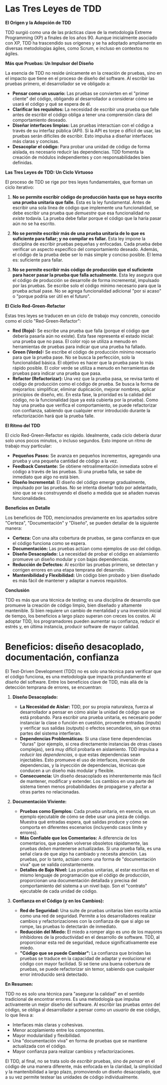 # Las Tres Leyes de TDD

**El Origen y la Adopción de TDD**

TDD surgió como una de las prácticas clave de la metodología Extreme Programming (XP) a finales de los años 90. Aunque inicialmente asociado con XP, TDD ha trascendido sus orígenes y se ha adoptado ampliamente en diversas metodologías ágiles, como Scrum, e incluso en contextos no ágiles.

**Más que Pruebas: Un Impulsor del Diseño**

La esencia de TDD no reside únicamente en la creación de pruebas, sino en el impacto que tiene en el proceso de diseño del software. Al escribir las pruebas primero, el desarrollador se ve obligado a:

*   **Pensar como un usuario:** Las pruebas se convierten en el "primer cliente" del código, obligando al desarrollador a considerar cómo se usará el código y qué se espera de él.
*   **Clarificar los requisitos:** La necesidad de escribir una prueba que falle antes de escribir el código obliga a tener una comprensión clara del comportamiento deseado.
*   **Diseñar interfaces limpias:** Las pruebas interactúan con el código a través de su interfaz pública (API). Si la API es torpe o difícil de usar, las pruebas serán difíciles de escribir. Esto impulsa a diseñar interfaces más claras y concisas.
*   **Desacoplar el código:** Para probar una unidad de código de forma aislada, es necesario reducir las dependencias. TDD fomenta la creación de módulos independientes y con responsabilidades bien definidas.

**Las Tres Leyes de TDD: Un Ciclo Virtuoso**

El proceso de TDD se rige por tres leyes fundamentales, que forman un ciclo iterativo:

1.  **No se permite escribir código de producción hasta que se haya escrito una prueba unitaria que falle.** Esta es la ley fundamental. Antes de escribir una sola línea de código que implemente una funcionalidad, se debe escribir una prueba que *demuestre* que esa funcionalidad *no existe* todavía. La prueba debe fallar porque el código que la haría pasar aún no se ha escrito.

2.  **No se permite escribir más de una prueba unitaria de lo que es suficiente para fallar; y no compilar es fallar.** Esta ley impone la disciplina de escribir pruebas pequeñas y enfocadas. Cada prueba debe verificar un aspecto específico del comportamiento deseado. Además, el código de la prueba debe ser lo más simple y conciso posible. El lema es: suficiente para fallar.

3.  **No se permite escribir más código de producción que el suficiente para hacer pasar la prueba que falla actualmente.** Esta ley asegura que el código de producción se desarrolle de forma incremental, impulsado por las pruebas. Se escribe solo el código mínimo necesario para que la prueba actual pase. No se agrega funcionalidad adicional "por si acaso" o "porque podría ser útil en el futuro".

**El Ciclo Red-Green-Refactor**

Estas tres leyes se traducen en un ciclo de trabajo muy concreto, conocido como el ciclo "Red-Green-Refactor":

*   **Red (Rojo):** Se escribe una prueba que falla (porque el código que debería pasarla aún no existe). Esta fase representa el estado inicial: una prueba que no pasa. El color rojo se utiliza a menudo en herramientas de pruebas para indicar que una prueba ha fallado.
*   **Green (Verde):** Se escribe el código de producción mínimo necesario para que la prueba pase. No se busca la perfección, solo la funcionalidad básica. El objetivo es hacer que la prueba pase lo más rápido posible. El color verde se utiliza a menudo en herramientas de pruebas para indicar una prueba que pasa.
*   **Refactor (Refactorizar):** Una vez que la prueba pasa, se revisa tanto el código de producción como el código de prueba. Se busca la forma de mejorarlos: simplificar, eliminar duplicación, mejorar nombres, aplicar principios de diseño, etc. En esta fase, la prioridad es la calidad del código, no la funcionalidad (que ya está cubierta por la prueba). Como hay una prueba que verifica el comportamiento, se puede refactorizar con confianza, sabiendo que cualquier error introducido durante la refactorización hará que la prueba falle.

**El Ritmo del TDD**

El ciclo Red-Green-Refactor es rápido. Idealmente, cada ciclo debería durar solo unos pocos minutos, o incluso segundos. Esto impone un ritmo de trabajo muy particular:

*   **Pequeños Pasos:** Se avanza en pequeños incrementos, agregando una prueba y una pequeña cantidad de código a la vez.
*   **Feedback Constante:** Se obtiene retroalimentación inmediata sobre el código a través de las pruebas. Si una prueba falla, se sabe de inmediato que algo no está bien.
*   **Diseño Incremental:** El diseño del código emerge gradualmente, impulsado por las pruebas. No se intenta diseñar todo por adelantado, sino que se va construyendo el diseño a medida que se añaden nuevas funcionalidades.

**Beneficios en Detalle**

Los beneficios de TDD, mencionados previamente en los apartados sobre "Certeza", "Documentación" y "Diseño", se pueden detallar de la siguiente manera:

*   **Certeza:** Con una alta cobertura de pruebas, se gana confianza en que el código funciona como se espera.
*   **Documentación:** Las pruebas actúan como ejemplos de uso del código.
*   **Diseño Desacoplado:** La necesidad de probar el código en aislamiento promueve un diseño modular y con bajas dependencias.
*   **Reducción de Defectos:** Al escribir las pruebas primero, se detectan y corrigen errores en una etapa temprana del desarrollo.
*   **Mantenibilidad y Flexibilidad:** Un código bien probado y bien diseñado es más fácil de mantener y adaptar a nuevos requisitos.

**Conclusión**

TDD es más que una técnica de testing; es una disciplina de desarrollo que promueve la creación de código limpio, bien diseñado y altamente mantenible. Si bien requiere un cambio de mentalidad y una inversión inicial de tiempo, los beneficios a largo plazo superan con creces los costos. Al adoptar TDD, los programadores pueden aumentar su confianza, reducir el estrés y, en última instancia, producir software de mayor calidad.

# Beneficios: diseño desacoplado, documentación, confianza

El Test-Driven Development (TDD) no es solo una técnica para verificar que el código funciona, es una metodología que impacta profundamente el *diseño* del software. Entre los beneficios clave de TDD, más allá de la detección temprana de errores, se encuentran:

1.  **Diseño Desacoplado:**
    *   **La Necesidad de Aislar:** TDD, por su propia naturaleza, fuerza al desarrollador a pensar en cómo aislar la unidad de código que se está probando. Para escribir una prueba unitaria, es necesario poder instanciar la clase o función en cuestión, proveerle entradas (inputs) y verificar sus salidas (outputs) o efectos secundarios, sin que otras partes del sistema interfieran.
    *   **Dependencias Problemáticas:** Si una clase tiene dependencias "duras" (por ejemplo, si crea directamente instancias de otras clases complejas), será muy difícil probarla en aislamiento. TDD impulsa a *reducir las dependencias*, o que estas dependencias sean injectables. Esto promueve el uso de interfaces, inversión de dependencias, y la inyección de dependencias, técnicas que conducen a un diseño más modular y flexible.
    *   **Consecuencia:** Un diseño desacoplado es inherentemente más fácil de mantener, modificar y extender. Los cambios en una parte del sistema tienen menos probabilidades de propagarse y afectar a otras partes no relacionadas.

2.  **Documentación Viviente:**
    *   **Pruebas como Ejemplos:** Cada prueba unitaria, en esencia, es un ejemplo ejecutable de cómo se debe usar una pieza de código. Muestra qué entradas espera, qué salidas produce y cómo se comporta en diferentes escenarios (incluyendo casos límite y errores).
    *   **Más Confiable que los Comentarios:** A diferencia de los comentarios, que pueden volverse obsoletos rápidamente, las pruebas *deben* mantenerse actualizadas. Si una prueba falla, es una señal clara de que algo ha cambiado y necesita atención. Las pruebas, por lo tanto, actúan como una forma de "documentación viva" que se valida constantemente.
    *   **Detalles de Bajo Nivel:** Las pruebas unitarias, al estar escritas en el mismo lenguaje de programación que el código de producción, proporcionan una documentación detallada y precisa del comportamiento del sistema a un nivel bajo. Son el "contrato" ejecutable de cada unidad de código.

3.  **Confianza en el Código (y en los Cambios):**
    *   **Red de Seguridad:** Una suite de pruebas unitarias bien escrita actúa como una red de seguridad. Permite a los desarrolladores realizar cambios y refactorizaciones con la confianza de que si algo se rompe, las pruebas lo detectarán de inmediato.
    *   **Reducción del Miedo:** El miedo a romper algo es uno de los mayores inhibidores de la productividad en el desarrollo de software. TDD, al proporcionar esta red de seguridad, reduce significativamente ese miedo.
    *   **"Código que se puede Cambiar":** La confianza que brindan las pruebas se traduce en la capacidad de adaptar y evolucionar el código con mayor facilidad. Si se tiene una buena cobertura de pruebas, se puede refactorizar sin temor, sabiendo que cualquier error introducido será detectado.

**En Resumen:**

TDD no es solo una técnica para "asegurar la calidad" en el sentido tradicional de encontrar errores. Es una metodología que impulsa activamente un mejor diseño del software. Al escribir las pruebas *antes* del código, se obliga al desarrollador a pensar como un *usuario* de ese código, lo que lleva a:

*   Interfaces más claras y cohesivas.
*   Menor acoplamiento entre los componentes.
*   Mayor modularidad y flexibilidad.
*   Una "documentación viva" en forma de pruebas que se mantiene actualizada con el código.
*   Mayor confianza para realizar cambios y refactorizaciones.

El TDD, al final, no se trata solo de *escribir* pruebas, sino de *pensar* en el código de una manera diferente, más enfocada en la claridad, la simplicidad y la mantenibilidad a largo plazo, promoviendo un diseño desacoplado, que a su vez permite testear las unidades de código individualmente.
